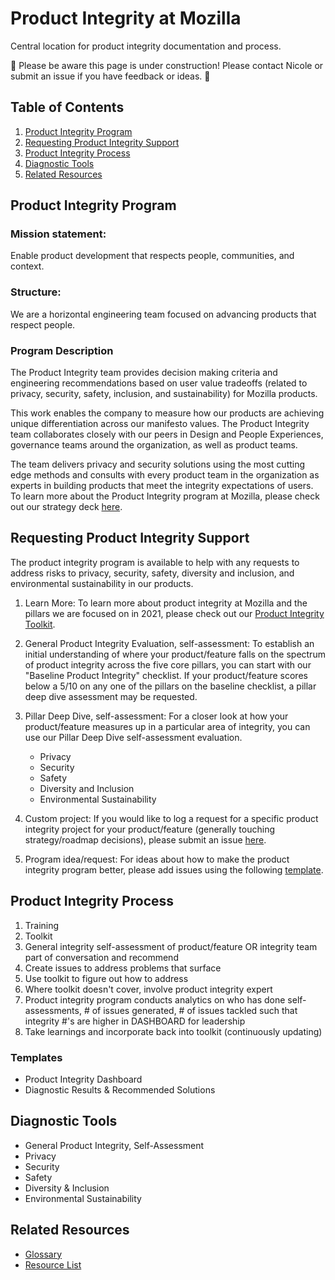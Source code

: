 # Product Integrity at Mozilla

Central location for product integrity documentation and process.

🚧 Please be aware this page is under construction! Please contact Nicole or submit an issue if you have feedback or ideas. 🚧

## Table of Contents
1. [Product Integrity Program](#product-integrity-program)
2. [Requesting Product Integrity Support](#requesting-product-integrity-support)
3. [Product Integrity Process](#product-integrity-process)
4. [Diagnostic Tools](#diagnostic-tools)
5. [Related Resources](#related-resources)


## Product Integrity Program

### Mission statement: 
Enable product development that respects people, communities, and context. 

### Structure: 
We are a horizontal engineering team focused on advancing products that respect people.

### Program Description
The Product Integrity team provides decision making criteria and engineering recommendations based on user value tradeoffs (related to privacy, security, safety, inclusion, and sustainability) for Mozilla products. 

This work enables the company to measure how our products are achieving unique differentiation across our manifesto values. The Product Integrity team collaborates closely with our peers in Design and People Experiences, governance teams around the organization, as well as product teams. 

The team delivers privacy and security solutions using the most cutting edge methods and consults with every product team in the organization as experts in building products that meet the integrity expectations of users.
To learn more about the Product Integrity program at Mozilla, please check out our strategy deck [here](https://docs.google.com/presentation/d/1wNT9Y-ZFO98pqq5q9ejaPRuUm_Fh6OKtX276dWqeyRc/edit#slide=id.p).

## Requesting Product Integrity Support
The product integrity program is available to help with any requests to address risks to privacy, security, safety, diversity and inclusion, and environmental sustainability in our products. 

1. Learn More: To learn more about product integrity at Mozilla and the pillars we are focused on in 2021, please check out our [Product Integrity Toolkit](https://docs.google.com/document/d/18xovkB3FekEVFsClsastRHLeFUyvkEgE03zkQgIOQvg/edit#heading=h.kfry9gfcs7el).

2. General Product Integrity Evaluation, self-assessment: To establish an initial understanding of where your product/feature falls on the spectrum of product integrity across the five core pillars, you can start with our "Baseline Product Integrity" checklist. If your product/feature scores below a 5/10 on any one of the pillars on the baseline checklist, a pillar deep dive assessment may be requested.

3. Pillar Deep Dive, self-assessment: For a closer look at how your product/feature measures up in a particular area of integrity, you can use our Pillar Deep Dive self-assessment evaluation.
    * Privacy
    * Security
    * Safety
    * Diversity and Inclusion
    * Environmental Sustainability

4. Custom project: If you would like to log a request for a specific product integrity project for your product/feature (generally touching strategy/roadmap decisions), please submit an issue [here](https://github.com/nshadowen314/product-integrity/issues/new?labels=zenhub-prod-integrity&template=prod_integrity_request.md). 

5. Program idea/request: For ideas about how to make the product integrity program better, please add issues using the following [template](https://github.com/nshadowen314/product-integrity/issues/new?labels=zenhub-prod-integrity&template=program_request.md).


## Product Integrity Process

1. Training 
2. Toolkit
3. General integrity self-assessment of product/feature OR integrity team part of conversation and recommend
4. Create issues to address problems that surface
5. Use toolkit to figure out how to address 
6. Where toolkit doesn't cover, involve product integrity expert
7. Product integrity program conducts analytics on who has done self-assessments, # of issues generated, # of issues tackled such that integrity #'s are higher in DASHBOARD for leadership
8. Take learnings and incorporate back into toolkit (continuously updating)

### Templates
* Product Integrity Dashboard
* Diagnostic Results & Recommended Solutions


## Diagnostic Tools
* General Product Integrity, Self-Assessment
* Privacy
* Security
* Safety
* Diversity & Inclusion
* Environmental Sustainability


## Related Resources

* [Glossary](https://docs.google.com/document/d/154UATW0EzRaA1U-26-6P-hvc_UsI1PDcDMpU0VIVAO4/edit)
* [Resource List](https://www.zotero.org/groups/2695011/product_integrity_public/collections/IIEQZPWH)
